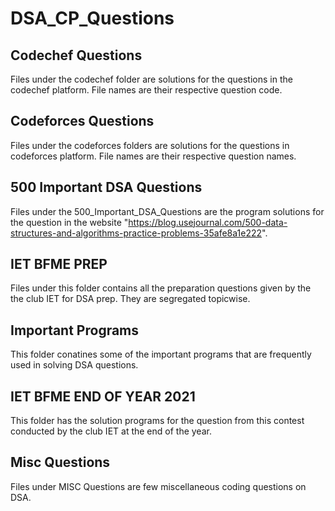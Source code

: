 # DSA_CP_Questions

## Codechef Questions
Files under the codechef folder are solutions for the questions in the codechef platform. File names are their respective question code.
 

## Codeforces Questions
Files under the codeforces folders are solutions for the questions in codeforces platform. File names are their respective question names.
 

## 500 Important DSA Questions
Files under the 500_Important_DSA_Questions are the program solutions for the 
 question in the website "https://blog.usejournal.com/500-data-structures-and-algorithms-practice-problems-35afe8a1e222".


## IET BFME PREP  
Files under this folder contains all the preparation questions given by the the club IET for DSA prep. They are segregated topicwise.


## Important Programs 
This folder conatines some of the important programs that are frequently used in solving DSA questions.


## IET BFME END OF YEAR 2021
This folder has the solution programs for the question from this contest conducted by the club IET at the end of the year.


## Misc Questions
 Files under MISC Questions are few miscellaneous coding questions on DSA.
